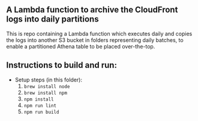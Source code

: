 A Lambda function to archive the CloudFront logs into daily partitions
----------------------------------------------------------------------
This is repo containing a Lambda function which executes daily and copies the logs into another S3 bucket in folders representing daily batches, to enable a partitioned Athena table to be placed over-the-top.

## Instructions to build and run:
 - Setup steps (in this folder):
   1. `brew install node`
   2. `brew install npm`
   3. `npm install`
   4. `npm run lint`
   6. `npm run build`
   
